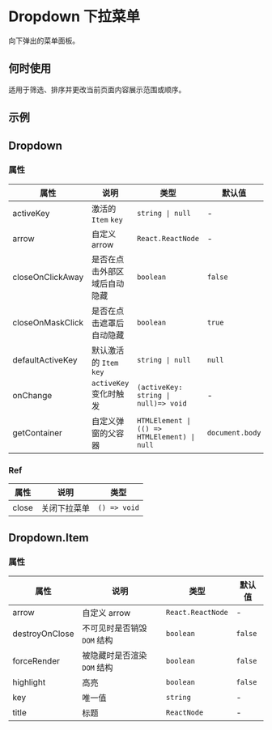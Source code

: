 # Dropdown 下拉菜单 <Experimental></Experimental>

向下弹出的菜单面板。

## 何时使用

适用于筛选、排序并更改当前页面内容展示范围或顺序。

## 示例

<code src="./demos/demo1.tsx"></code> <code src="./demos/demo2.tsx"></code> <code src="./demos/demo3.tsx"></code>

## Dropdown

### 属性

| 属性 | 说明 | 类型 | 默认值 |
| --- | --- | --- | --- |
| activeKey | 激活的 `Item` `key` | `string \| null` | - |
| arrow | 自定义 arrow | `React.ReactNode` | - |
| closeOnClickAway | 是否在点击外部区域后自动隐藏 | `boolean` | `false` |
| closeOnMaskClick | 是否在点击遮罩后自动隐藏 | `boolean` | `true` |
| defaultActiveKey | 默认激活的 `Item` `key` | `string \| null` | `null` |
| onChange | `activeKey` 变化时触发 | `(activeKey: string \| null)=> void` | - |
| getContainer | 自定义弹窗的父容器 | `HTMLElement \| (() => HTMLElement) \| null` | `document.body` |

### Ref

| 属性  | 说明         | 类型         |
| ----- | ------------ | ------------ |
| close | 关闭下拉菜单 | `() => void` |

## Dropdown.Item

### 属性

| 属性           | 说明                        | 类型              | 默认值  |
| -------------- | --------------------------- | ----------------- | ------- |
| arrow          | 自定义 arrow                | `React.ReactNode` | -       |
| destroyOnClose | 不可见时是否销毁 `DOM` 结构 | `boolean`         | `false` |
| forceRender    | 被隐藏时是否渲染 `DOM` 结构 | `boolean`         | `false` |
| highlight      | 高亮                        | `boolean`         | `false` |
| key            | 唯一值                      | `string`          | -       |
| title          | 标题                        | `ReactNode`       | -       |
